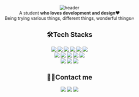 <div align=center>
  
![header](https://capsule-render.vercel.app/api?type=waving&color=0:bfffe9,50:78ffa7,100:1ED760&height=200&section=header&text=Hi%20there👋&fontColor=ffffff&fontSize=70&fontAlignY=40)  
A student **who loves development and design❤️**  
Being trying various things, different things, wonderful things🔥


## 🛠️Tech Stacks
 <img src="https://img.shields.io/badge/HTML-E34F26?style=for-the-badge&logo=html5&logoColor=white"/>
 <img src="https://img.shields.io/badge/CSS-1572B6?style=for-the-badge&logo=css3&logoColor=white"/>
 <img src="https://img.shields.io/badge/JAVASCRIPT-F7DF1E?style=for-the-badge&logo=javascript&logoColor=black"/>
 <img src="https://img.shields.io/badge/PYTHON-3776AB?style=for-the-badge&logo=python&logoColor=white"/>
 <img src="https://img.shields.io/badge/C-A8B9CC?style=for-the-badge&logo=c&logoColor=white"/>
 <img src="https://img.shields.io/badge/C++-00599C?style=for-the-badge&logo=cplusplus&logoColor=white"/>
 <br>
 <img src="https://img.shields.io/badge/VISUAL STUDIO CODE-007ACC?style=for-the-badge&logo=visualstudiocode&logoColor=white"/>
 <img src="https://img.shields.io/badge/VISUAL STUDIO-5C2D91?style=for-the-badge&logo=visualstudio&logoColor=white"/>
 <img src="https://img.shields.io/badge/GIT-F05032?style=for-the-badge&logo=git&logoColor=white"/>
 <img src="https://img.shields.io/badge/GITHUB-181717?style=for-the-badge&logo=github&logoColor=white"/>
 <img src="https://img.shields.io/badge/REPLIT-F26207?style=for-the-badge&logo=replit&logoColor=white"/>
 <br>
 <img src="https://img.shields.io/badge/FIGMA-F24E1E?style=for-the-badge&logo=figma&logoColor=black"/>
 <img src="https://img.shields.io/badge/XD-FF61F6?style=for-the-badge&logo=adobexd&logoColor=black"/>
 <img src="https://img.shields.io/badge/LIGHTROOM-31A8FF?style=for-the-badge&logo=adobelightroom&logoColor=black"/>
 
## 👨‍💻Contact me
 <a href="mailto:saesacdev@gmail.com"><img src="https://img.shields.io/badge/GMAIL-EA4335?style=for-the-badge&logo=gmail&logoColor=white&link=mailto:saesacdev@gmail.com"/></a>
 <a href="https://www.instagram.com/chosvv"><img src="https://img.shields.io/badge/INSTAGRAM-E4405F?style=for-the-badge&logo=instagram&logoColor=white&link=https://www.instagram.com/chosvv"/></a>
 <a href="https://discord.com/users/758666518526558220"><img src="https://img.shields.io/badge/DISCORD-5865F2?style=for-the-badge&logo=discord&logoColor=white"/></a>
</div>
